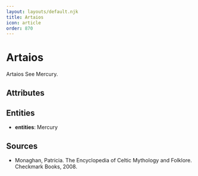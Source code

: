 ```yaml
---
layout: layouts/default.njk
title: Artaios
icon: article
order: 870
---
```

# Artaios

Artaios See Mercury.

## Attributes


## Entities

- **entities**: Mercury

## Sources

- Monaghan, Patricia. The Encyclopedia of Celtic Mythology and Folklore. Checkmark Books, 2008.

